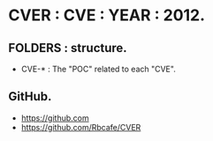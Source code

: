 # CVER : CVE : YEAR : 2012.

## FOLDERS : structure.

- CVE-* : The "POC" related to each "CVE".

## GitHub.

- https://github.com
- https://github.com/Rbcafe/CVER
